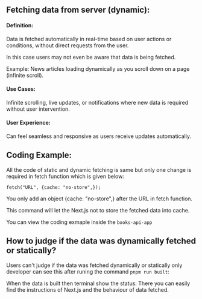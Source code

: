 ## Fetching data from server (dynamic):

#### Definition:

Data is fetched automatically in real-time based on user actions or conditions, without direct requests from the user.

In this case users may not even be aware that data is being fetched.

Example: News articles loading dynamically as you scroll down on a page (infinite scroll).

#### Use Cases:

Infinite scrolling, live updates, or notifications where new data is required without user intervention.

#### User Experience:

Can feel seamless and responsive as users receive updates automatically.

## Coding Example:

All the code of static and dynamic fetching is same but only one change is required in fetch function which is given below:

    fetch("URL", {cache: "no-store",});

You only add an object {cache: "no-store",} after the URL in fetch function.

This command will let the Next.js not to store the fetched data into cache.

You can view the coding exmaple inside the `books-api-app`

## How to judge if the data was dynamically fetched or statically?

Users can't judge if the data was fetched dynamically or statically only developer can see this after runing the command `pnpm run built`:

When the data is built then terminal show the status:
There you can easily find the instructions of Next.js and the behaviour of data fetched.

